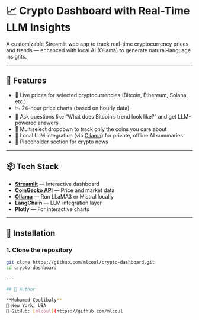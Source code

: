 # 📈 Crypto Dashboard with Real-Time LLM Insights

A customizable Streamlit web app to track real-time cryptocurrency prices and trends — enhanced with local AI (Ollama) to generate natural-language insights.

---

## 🚀 Features

- 🔄 Live prices for selected cryptocurrencies (Bitcoin, Ethereum, Solana, etc.)
- 📉 24-hour price charts (based on hourly data)
- 🧠 Ask questions like “What does Bitcoin’s trend look like?” and get LLM-powered answers
- 🔽 Multiselect dropdown to track only the coins you care about
- 💬 Local LLM integration (via [Ollama](https://ollama.com/)) for private, offline AI summaries
- 📰 Placeholder section for crypto news

---

## 📦 Tech Stack

- **[Streamlit](https://streamlit.io/)** — Interactive dashboard
- **[CoinGecko API](https://www.coingecko.com/en/api)** — Price and market data
- **[Ollama](https://ollama.com/)** — Run LLaMA3 or Mistral locally
- **LangChain** — LLM integration layer
- **Plotly** — For interactive charts

---

## 🔧 Installation

### 1. Clone the repository

```bash
git clone https://github.com/mlcoul/crypto-dashboard.git
cd crypto-dashboard

---

## 👤 Author

**Mohamed Coulibaly**  
📍 New York, USA  
🔗 GitHub: [mlcoul](https://github.com/mlcoul
